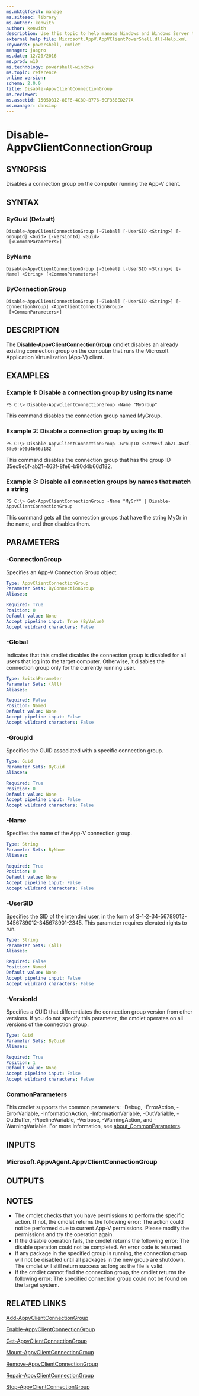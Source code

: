 ```yaml
---
ms.mktglfcycl: manage
ms.sitesec: library
ms.author: kenwith
author: kenwith
description: Use this topic to help manage Windows and Windows Server technologies with Windows PowerShell.
external help file: Microsoft.AppV.AppVClientPowerShell.dll-Help.xml
keywords: powershell, cmdlet
manager: jasgro
ms.date: 12/20/2016
ms.prod: w10
ms.technology: powershell-windows
ms.topic: reference
online version: 
schema: 2.0.0
title: Disable-AppvClientConnectionGroup
ms.reviewer:
ms.assetid: 1505DB12-8EF6-4C8D-B776-6CF338ED277A
ms.manager: dansimp
---
```


# Disable-AppvClientConnectionGroup

## SYNOPSIS
Disables a connection group on the computer running the App-V client.

## SYNTAX

### ByGuid (Default)
```
Disable-AppvClientConnectionGroup [-Global] [-UserSID <String>] [-GroupId] <Guid> [-VersionId] <Guid>
 [<CommonParameters>]
```

### ByName
```
Disable-AppvClientConnectionGroup [-Global] [-UserSID <String>] [-Name] <String> [<CommonParameters>]
```

### ByConnectionGroup
```
Disable-AppvClientConnectionGroup [-Global] [-UserSID <String>] [-ConnectionGroup] <AppvClientConnectionGroup>
 [<CommonParameters>]
```

## DESCRIPTION
The **Disable-AppvClientConnectionGroup** cmdlet disables an already existing connection group on the computer that runs the Microsoft Application Virtualization (App-V) client.

## EXAMPLES

### Example 1: Disable a connection group by using its name
```
PS C:\> Disable-AppvClientConnectionGroup -Name "MyGroup"
```

This command disables the connection group named MyGroup.

### Example 2: Disable a connection group by using its ID
```
PS C:\> Disable-AppvClientConnectionGroup -GroupID 35ec9e5f-ab21-463f-8fe6-b90d4b66d182
```

This command disables the connection group that has the group ID 35ec9e5f-ab21-463f-8fe6-b90d4b66d182.

### Example 3: Disable all connection groups by names that match a string
```
PS C:\> Get-AppvClientConnectionGroup -Name "MyGr*" | Disable-AppvClientConnectionGroup
```

This command gets all the connection groups that have the string MyGr in the name, and then disables them.

## PARAMETERS

### -ConnectionGroup
Specifies an App-V Connection Group object.

```yaml
Type: AppvClientConnectionGroup
Parameter Sets: ByConnectionGroup
Aliases: 

Required: True
Position: 0
Default value: None
Accept pipeline input: True (ByValue)
Accept wildcard characters: False
```

### -Global
Indicates that this cmdlet disables the connection group is disabled for all users that log into the target computer.
Otherwise, it disables the connection group only for the currently running user.

```yaml
Type: SwitchParameter
Parameter Sets: (All)
Aliases: 

Required: False
Position: Named
Default value: None
Accept pipeline input: False
Accept wildcard characters: False
```

### -GroupId
Specifies the GUID associated with a specific connection group.

```yaml
Type: Guid
Parameter Sets: ByGuid
Aliases: 

Required: True
Position: 0
Default value: None
Accept pipeline input: False
Accept wildcard characters: False
```

### -Name
Specifies the name of the App-V connection group.

```yaml
Type: String
Parameter Sets: ByName
Aliases: 

Required: True
Position: 0
Default value: None
Accept pipeline input: False
Accept wildcard characters: False
```

### -UserSID
Specifies the SID of the intended user, in the form of S-1-2-34-56789012-3456789012-345678901-2345.
This parameter requires elevated rights to run.

```yaml
Type: String
Parameter Sets: (All)
Aliases: 

Required: False
Position: Named
Default value: None
Accept pipeline input: False
Accept wildcard characters: False
```

### -VersionId
Specifies a GUID that differentiates the connection group version from other versions.
If you do not specify this parameter, the cmdlet operates on all versions of the connection group.

```yaml
Type: Guid
Parameter Sets: ByGuid
Aliases: 

Required: True
Position: 1
Default value: None
Accept pipeline input: False
Accept wildcard characters: False
```

### CommonParameters
This cmdlet supports the common parameters: -Debug, -ErrorAction, -ErrorVariable, -InformationAction, -InformationVariable, -OutVariable, -OutBuffer, -PipelineVariable, -Verbose, -WarningAction, and -WarningVariable. For more information, see [about_CommonParameters](http://go.microsoft.com/fwlink/?LinkID=113216).

## INPUTS

### Microsoft.AppvAgent.AppvClientConnectionGroup

## OUTPUTS

## NOTES
* The cmdlet checks that you have permissions to perform the specific action. If not, the cmdlet returns the following error: The action could not be performed due to current App-V permissions. Please modify the permissions and try the operation again.
* If the disable operation fails, the cmdlet returns the following error: The disable operation could not be completed. An error code is returned.
* If any package in the specified group is running, the connection group will not be disabled until all packages in the new group are shutdown. The cmdlet will still return success as long as the file is valid.
* If the cmdlet cannot find the connection group, the cmdlet returns the following error: The specified connection group could not be found on the target system.

## RELATED LINKS

[Add-AppvClientConnectionGroup](./Add-AppvClientConnectionGroup.md)

[Enable-AppvClientConnectionGroup](./Enable-AppvClientConnectionGroup.md)

[Get-AppvClientConnectionGroup](./Get-AppvClientConnectionGroup.md)

[Mount-AppvClientConnectionGroup](./Mount-AppvClientConnectionGroup.md)

[Remove-AppvClientConnectionGroup](./Remove-AppvClientConnectionGroup.md)

[Repair-AppvClientConnectionGroup](./Repair-AppvClientConnectionGroup.md)

[Stop-AppvClientConnectionGroup](./Stop-AppvClientConnectionGroup.md)

